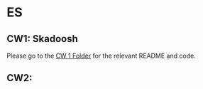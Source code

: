 # ES

## CW1: Skadoosh
Please go to the [CW 1 Folder](https://github.com/CallumAlder/ES/tree/v1.0-beta/CW1/) for the relevant README and code.

## CW2: